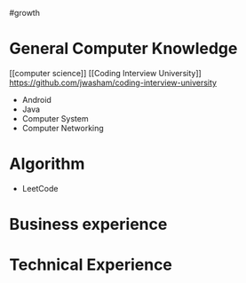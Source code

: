 #growth 
# General Computer Knowledge
[[computer science]]
[[Coding Interview University]]
https://github.com/jwasham/coding-interview-university
- Android
- Java
- Computer System
- Computer Networking
# Algorithm
- LeetCode
# Business experience

# Technical Experience